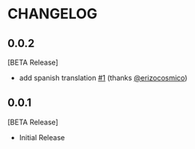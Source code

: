 # CHANGELOG

## 0.0.2

[BETA Release]
- add spanish translation [#1](https://github.com/ceriath/candelafvtt/pull/1) (thanks [@erizocosmico](https://github.com/erizocosmico))

## 0.0.1

[BETA Release]
- Initial Release